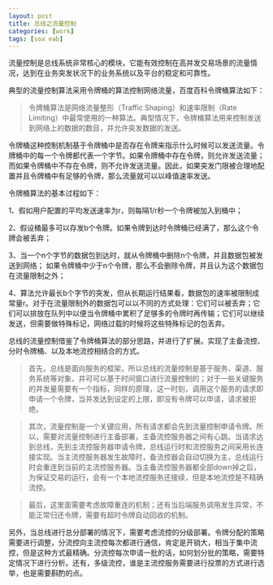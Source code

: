 ```yaml
---
layout: post
title: 总线之流量控制
categories: [work]
tags: [soa eab]
---
```


流量控制是总线系统非常核心的模块，它能有效控制在高并发交易场景的流量情况，达到在业务突发状况下的业务系统以及平台的稳定和可靠性。

典型的流量控制算法采用令牌桶的算法控制网络流量，百度百科令牌桶算法如下：
> 令牌桶算法是网络流量整形（Traffic Shaping）和速率限制（Rate Limiting）中最常使用的一种算法。典型情况下，令牌桶算法用来控制发送到网络上的数据的数目，并允许突发数据的发送。
>
令牌桶这种控制机制基于令牌桶中是否存在令牌来指示什么时候可以发送流量。令牌桶中的每一个令牌都代表一个字节。如果令牌桶中存在令牌，则允许发送流量；而如果令牌桶中不存在令牌，则不允许发送流量。因此，如果突发门限被合理地配置并且令牌桶中有足够的令牌，那么流量就可以以峰值速率发送。
>
令牌桶算法的基本过程如下：
>
1、假如用户配置的平均发送速率为r，则每隔1/r秒一个令牌被加入到桶中；
>
2、假设桶最多可以存发b个令牌。如果令牌到达时令牌桶已经满了，那么这个令牌会被丢弃；
>
3、当一个n个字节的数据包到达时，就从令牌桶中删除n个令牌，并且数据包被发送到网络；
如果令牌桶中少于n个令牌，那么不会删除令牌，并且认为这个数据包在流量限制之外；
>
4、算法允许最长b个字节的突发，但从长期运行结果看，数据包的速率被限制成常量r。对于在流量限制外的数据包可以以不同的方式处理：它们可以被丢弃；它们可以排放在队列中以便当令牌桶中累积了足够多的令牌时再传输；它们可以继续发送，但需要做特殊标记，网络过载的时候将这些特殊标记的包丢弃。

总线的流量控制借鉴了令牌桶算法的部分思路，并进行了扩展。实现了主备流控、分时令牌桶、以及本地流控相结合的方式。

> 首先，总线是面向服务的框架，所以总线的流量控制是基于服务、渠道、服务系统等对象、并可可以基于时间窗口进行流量控制的；对于一些关键服务的并发量需要有一个指标，同样的原理，这一时刻，调用这个服务的请求即申请一个令牌，当并发达到设定的上限，即没有令牌可以申请，请求被拒绝。

> 其次，流量控制是一个关键应用，所有请求都会先到流量控制申请令牌。所以，需要对流量控制进行主备部署，主备流控服务器之间有心跳。当请求达到总线，先到主流控服务器申请令牌，总线运行时和流控服务之间采用长连接实现。当主流控服务器发生故障时，备流控器会自动切换为主，总线运行时会重连到当前的主流控服务器。当主备流控服务器都全部down掉之后，为保证交易的运行，会有一个本地流控服务还接续，但是本地流控是不精确流控。

> 最后，这里面需要考虑故障重连的机制；还有当后端服务调用发生异常，不能正常归还令牌，需要有超时令牌自动回收的机制。

另外，当总线进行总分部署的情况下，需要考虑流控的分级部署。令牌分配的策略需要进行调整，分流控向主流控每次都进行通信，肯定是开销大，相当于集中流控，但是这种方式最精确。分流控每次申请一批的话，如何划分批的策略，需要特定情况下进行分析。还有，多级流控，谁是主流控服务需要进行投票的方式进行选举，也是需要斟酌的点。  